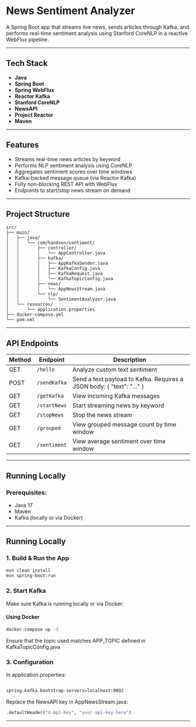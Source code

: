 # News Sentiment Analyzer

A Spring Boot app that streams live news, sends articles through Kafka, and performs real-time sentiment analysis using Stanford CoreNLP in a reactive WebFlux pipeline.

---

## Tech Stack

- **Java**
- **Spring Boot**
- **Spring WebFlux**
- **Reactor Kafka**
- **Stanford CoreNLP**
- **NewsAPI**
- **Project Reactor**
- **Maven**

---

## Features

- Streams real-time news articles by keyword
- Performs NLP sentiment analysis using CoreNLP
- Aggregates sentiment scores over time windows
- Kafka-backed message queue (via Reactor Kafka)
- Fully non-blocking REST API with WebFlux
- Endpoints to start/stop news stream on demand

---

## Project Structure
```text
src/
├── main/
│   ├── java/
│   │   └── com/handson/sentiment/
│   │       ├── controller/
│   │       │   └── AppController.java
│   │       ├── kafka/            
│   │       │   ├── AppKafkaSender.java
│   │       │   ├── KafkaConfig.java
│   │       │   ├── KafkaRequest.java
│   │       │   └── KafkaTopicConfig.java
│   │       ├── news/              
│   │       │   └── AppNewsStream.java
│   │       └── nlp/
│   │           └── SentimentAnalyzer.java
│   └── resources/
│       └── application.properties
├── docker-compose.yml
└── pom.xml

```

---

## API Endpoints

| Method | Endpoint       | Description                                                           |
|--------|----------------|-----------------------------------------------------------------------|
| GET    | `/hello`       | Analyze custom text sentiment                                         |
| POST   | `/sendKafka`   | Send a text payload to Kafka. Requires a JSON body: { "text": "..." } |
| GET    | `/getKafka`    | View incoming Kafka messages                                          |
| GET    | `/startNews`   | Start streaming news by keyword                                       |
| GET    | `/stopNews`    | Stop the news stream                                                  |
| GET    | `/grouped`     | View grouped message count by time window                             |
| GET    | `/sentiment`   | View average sentiment over time window                               |

---

## Running Locally

### Prerequisites:
- Java 17  
- Maven  
- Kafka (locally or via Docker)

---

## Running Locally

### 1. Build & Run the App

```bash
mvn clean install
mvn spring-boot:run
```

### 2. Start Kafka
Make sure Kafka is running locally or via Docker:

#### Using Docker
```bash
docker-compose up -d
```
Ensure that the topic used matches APP_TOPIC defined in KafkaTopicConfig.java

### 3. Configuration
In application.properties:
```bash

spring.kafka.bootstrap-servers=localhost:9092
```
Replace the NewsAPI key in AppNewsStream.java:


```bash
.defaultHeader("X-Api-Key", "your-api-key-here")
```
---

